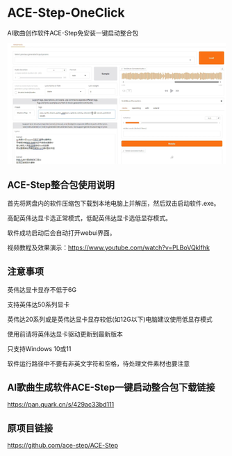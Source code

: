# ACE-Step-OneClick
AI歌曲创作软件ACE-Step免安装一键启动整合包

![](https://raw.githubusercontent.com/aidayang/ACE-Step-OneClick/refs/heads/main/aa.png)

## ACE-Step整合包使用说明
首先将网盘内的软件压缩包下载到本地电脑上并解压，然后双击启动软件.exe。

高配英伟达显卡选正常模式，低配英伟达显卡选低显存模式。

软件成功启动后会自动打开webui界面。

视频教程及效果演示：https://www.youtube.com/watch?v=PLBoVQklfhk

## 注意事项
英伟达显卡显存不低于6G

支持英伟达50系列显卡

英伟达20系列或是英伟达显卡显存较低(如12G以下)电脑建议使用低显存模式

使用前请将英伟达显卡驱动更新到最新版本

只支持Windows 10或11

软件运行路径中不要有非英文字符和空格，待处理文件素材也要注意

## AI歌曲生成软件ACE-Step一键启动整合包下载链接
https://pan.quark.cn/s/429ac33bd111

## 原项目链接
https://github.com/ace-step/ACE-Step
